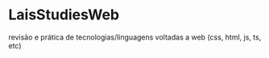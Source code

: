 # LaisStudiesWeb
revisão e prática de tecnologias/linguagens voltadas a web (css, html, js, ts, etc)
